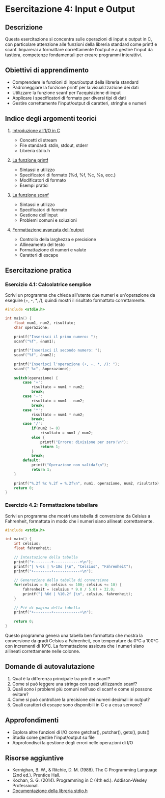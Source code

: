 # Esercitazione 4: Input e Output

## Descrizione

Questa esercitazione si concentra sulle operazioni di input e output in C, con particolare attenzione alle funzioni della libreria standard come printf e scanf. Imparerai a formattare correttamente l'output e a gestire l'input da tastiera, competenze fondamentali per creare programmi interattivi.

## Obiettivi di apprendimento

- Comprendere le funzioni di input/output della libreria standard
- Padroneggiare la funzione printf per la visualizzazione dei dati
- Utilizzare la funzione scanf per l'acquisizione di input
- Applicare i specificatori di formato per diversi tipi di dati
- Gestire correttamente l'input/output di caratteri, stringhe e numeri

## Indice degli argomenti teorici

1. [Introduzione all'I/O in C](./teoria/01_Introduzione_IO.md)
   - Concetti di stream
   - File standard: stdin, stdout, stderr
   - Libreria stdio.h

2. [La funzione printf](./teoria/02_Funzione_Printf.md)
   - Sintassi e utilizzo
   - Specificatori di formato (%d, %f, %c, %s, ecc.)
   - Modificatori di formato
   - Esempi pratici

3. [La funzione scanf](./teoria/03_Funzione_Scanf.md)
   - Sintassi e utilizzo
   - Specificatori di formato
   - Gestione dell'input
   - Problemi comuni e soluzioni

4. [Formattazione avanzata dell'output](./teoria/04_Formattazione_Avanzata.md)
   - Controllo della larghezza e precisione
   - Allineamento del testo
   - Formattazione di numeri e valute
   - Caratteri di escape

## Esercitazione pratica

### Esercizio 4.1: Calcolatrice semplice

Scrivi un programma che chieda all'utente due numeri e un'operazione da eseguire (+, -, *, /), quindi mostri il risultato formattato correttamente.

```c
#include <stdio.h>

int main() {
    float num1, num2, risultato;
    char operazione;
    
    printf("Inserisci il primo numero: ");
    scanf("%f", &num1);
    
    printf("Inserisci il secondo numero: ");
    scanf("%f", &num2);
    
    printf("Inserisci l'operazione (+, -, *, /): ");
    scanf(" %c", &operazione);
    
    switch(operazione) {
        case '+':
            risultato = num1 + num2;
            break;
        case '-':
            risultato = num1 - num2;
            break;
        case '*':
            risultato = num1 * num2;
            break;
        case '/':
            if(num2 != 0)
                risultato = num1 / num2;
            else {
                printf("Errore: divisione per zero!\n");
                return 1;
            }
            break;
        default:
            printf("Operazione non valida!\n");
            return 1;
    }
    
    printf("%.2f %c %.2f = %.2f\n", num1, operazione, num2, risultato);
    return 0;
}
```

### Esercizio 4.2: Formattazione tabellare

Scrivi un programma che mostri una tabella di conversione da Celsius a Fahrenheit, formattata in modo che i numeri siano allineati correttamente.

```c
#include <stdio.h>

int main() {
    int celsius;
    float fahrenheit;
    
    // Intestazione della tabella
    printf("+--------+------------+\n");
    printf("| %-6s | %-10s |\n", "Celsius", "Fahrenheit");
    printf("+--------+------------+\n");
    
    // Generazione della tabella di conversione
    for(celsius = 0; celsius <= 100; celsius += 10) {
        fahrenheit = (celsius * 9.0 / 5.0) + 32.0;
        printf("| %6d | %10.2f |\n", celsius, fahrenheit);
    }
    
    // Piè di pagina della tabella
    printf("+--------+------------+\n");
    
    return 0;
}
```

Questo programma genera una tabella ben formattata che mostra la conversione da gradi Celsius a Fahrenheit, con temperature da 0°C a 100°C con incrementi di 10°C. La formattazione assicura che i numeri siano allineati correttamente nelle colonne.

## Domande di autovalutazione

1. Qual è la differenza principale tra printf e scanf?
2. Come si può leggere una stringa con spazi utilizzando scanf?
3. Quali sono i problemi più comuni nell'uso di scanf e come si possono evitare?
4. Come si può controllare la precisione dei numeri decimali in output?
5. Quali caratteri di escape sono disponibili in C e a cosa servono?

## Approfondimenti

- Esplora altre funzioni di I/O come getchar(), putchar(), gets(), puts()
- Studia come gestire l'input/output su file
- Approfondisci la gestione degli errori nelle operazioni di I/O

## Risorse aggiuntive

- Kernighan, B. W., & Ritchie, D. M. (1988). The C Programming Language (2nd ed.). Prentice Hall.
- Kochan, S. G. (2014). Programming in C (4th ed.). Addison-Wesley Professional.
- [Documentazione della libreria stdio.h](https://en.cppreference.com/w/c/io)